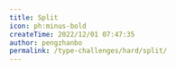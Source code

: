 ```yaml
---
title: Split
icon: ph:minus-bold
createTime: 2022/12/01 07:47:35
author: pengzhanbo
permalink: /type-challenges/hard/split/
---
```

